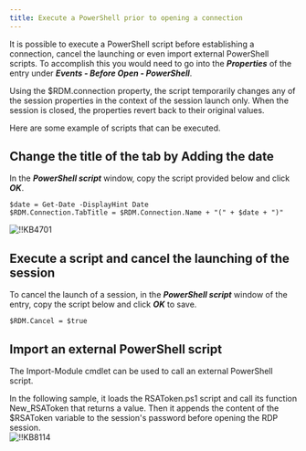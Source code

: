 ```yaml
---
title: Execute a PowerShell prior to opening a connection
---
```

It is possible to execute a PowerShell script before establishing a connection, cancel the launching or even import external PowerShell scripts. To accomplish this you would need to go into the ***Properties*** of the entry under ***Events - Before Open - PowerShell***.

Using the $RDM.connection property, the script temporarily changes any of the session properties in the context of the session launch only. When the session is closed, the properties revert back to their original values.

Here are some example of scripts that can be executed.

## Change the title of the tab by Adding the date

In the ***PowerShell script*** window, copy the script provided below and click ***OK***.

```
$date = Get-Date -DisplayHint Date
$RDM.Connection.TabTitle = $RDM.Connection.Name + "(" + $date + ")"
```
![!!KB4701](https://webdevolutions.azureedge.net/docs/en/kb/KB4701.png)

## Execute a script and cancel the launching of the session

To cancel the launch of a session, in the ***PowerShell script*** window of the entry, copy the script below and click ***OK*** to save.  

`$RDM.Cancel = $true`

## Import an external PowerShell script

The Import-Module cmdlet can be used to call an external PowerShell script.

In the following sample, it loads the RSAToken.ps1 script and call its function New_RSAToken that returns a value. Then it appends the content of the $RSAToken variable to the session's password before opening the RDP session.  
![!!KB8114](https://webdevolutions.azureedge.net/docs/en/kb/KB8114.png)
